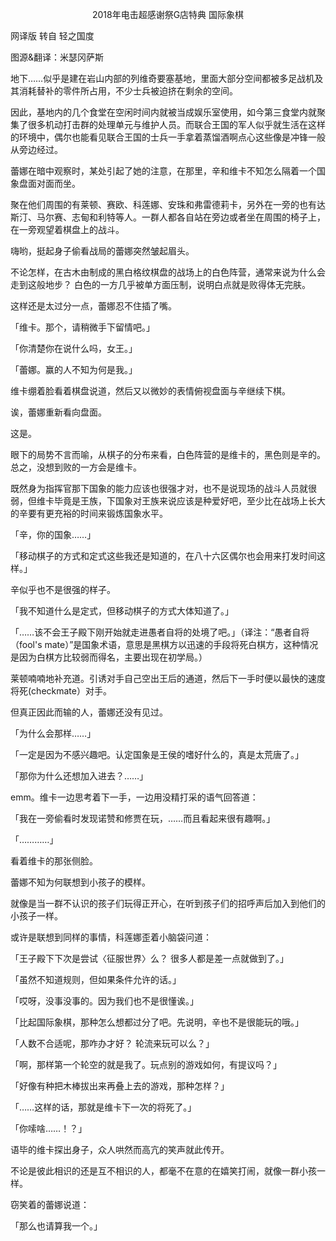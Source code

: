 <p align="center">2018年电击超感谢祭G店特典 国际象棋</p>

网译版 转自 轻之国度

图源&翻译：米瑟冈萨斯

地下……似乎是建在岩山内部的列维奇要塞基地，里面大部分空间都被多足战机及其消耗替补的零件所占用，不少士兵被迫挤在剩余的空间。

因此，基地内的几个食堂在空闲时间内就被当成娱乐室使用，如今第三食堂内就聚集了很多机动打击群的处理单元与维护人员。而联合王国的军人似乎就生活在这样的环境中，偶尔也能看见联合王国的士兵一手拿着蒸馏酒啊点心这些像是冲锋一般从旁边经过。

蕾娜在暗中观察时，某处引起了她的注意，在那里，辛和维卡不知怎么隔着一个国象盘面对面而坐。

聚在他们周围的有莱顿、赛欧、科莲娜、安珠和弗雷德莉卡，另外在一旁的也有达斯汀、马尔赛、志甸和利特等人。一群人都各自站在旁边或者坐在周围的椅子上，在一旁观望着棋盘上的战斗。

嗨哟，挺起身子偷看战局的蕾娜突然皱起眉头。

不论怎样，在古木由制成的黑白格纹棋盘的战场上的白色阵营，通常来说为什么会走到这般地步？ 白色的一方几乎被单方面压制，说明白点就是败得体无完肤。

这样还是太过分一点，蕾娜忍不住插了嘴。

「维卡。那个，请稍微手下留情吧。」

「你清楚你在说什么吗，女王。」

「蕾娜。赢的人不知为何是我。」

维卡绷着脸看着棋盘说道，然后又以微妙的表情俯视盘面与辛继续下棋。

诶，蕾娜重新看向盘面。

这是。

眼下的局势不言而喻，从棋子的分布来看，白色阵营的是维卡的，黑色则是辛的。总之，没想到败的一方会是维卡。

既然身为指挥官那下国象的能力应该也很强才对，也不是说现场的战斗人员就很弱，但维卡毕竟是王族，下国象对王族来说应该是种爱好吧，至少比在战场上长大的辛要有更充裕的时间来锻炼国象水平。

「辛，你的国象……」

「移动棋子的方式和定式这些我还是知道的，在八十六区偶尔也会用来打发时间这样。」

辛似乎也不是很强的样子。

「我不知道什么是定式，但移动棋子的方式大体知道了。」

「……该不会王子殿下刚开始就走进愚者自将的处境了吧。」（译注：“愚者自将（fool's mate）”是国象术语，意思是黑棋方以迅速的手段将死白棋方，这种情况是因为白棋方比较弱而得名，主要出现在初学局。）

莱顿喃喃地补充道。引诱对手自己空出王后的通道，然后下一手时便以最快的速度将死(checkmate）对手。

但真正因此而输的人，蕾娜还没有见过。

「为什么会那样……」

「一定是因为不感兴趣吧。认定国象是王侯的嗜好什么的，真是太荒唐了。」

「那你为什么还想加入进去？……」

emm。维卡一边思考着下一手，一边用没精打采的语气回答道：

「我在一旁偷看时发现诺赞和修贾在玩，……而且看起来很有趣啊。」

「…………」

看着维卡的那张侧脸。

蕾娜不知为何联想到小孩子的模样。

就像是当一群不认识的孩子们玩得正开心，在听到孩子们的招呼声后加入到他们的小孩子一样。

或许是联想到同样的事情，科莲娜歪着小脑袋问道：

「王子殿下下次是尝试〈征服世界〉么？ 很多人都是差一点就做到了。」

「虽然不知道规则，但如果条件允许的话。」

「哎呀，没事没事的。因为我们也不是很懂诶。」

「比起国际象棋，那种怎么想都过分了吧。先说明，辛也不是很能玩的哦。」

「人数不合适呢，那咋办才好？ 轮流来玩可以么？」

「啊，那样第一个轮空的就是我了。玩点别的游戏如何，有提议吗？」

「好像有种把木棒拔出来再叠上去的游戏，那种怎样？」

「……这样的话，那就是维卡下一次的将死了。」

「你嗦啥……！？」

语毕的维卡探出身子，众人哄然而高亢的笑声就此传开。

不论是彼此相识的还是互不相识的人，都毫不在意的在嬉笑打闹，就像一群小孩一样。 

窃笑着的蕾娜说道：

「那么也请算我一个。」

